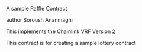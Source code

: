  A sample Raffle Contract

author Soroush Ananmaghi

 This implements the Chainlink VRF Version 2

 This contract is for creating a sample lottery contract
